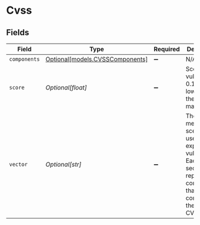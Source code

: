 # Cvss


## Fields

| Field                                                                                                                                          | Type                                                                                                                                           | Required                                                                                                                                       | Description                                                                                                                                    |
| ---------------------------------------------------------------------------------------------------------------------------------------------- | ---------------------------------------------------------------------------------------------------------------------------------------------- | ---------------------------------------------------------------------------------------------------------------------------------------------- | ---------------------------------------------------------------------------------------------------------------------------------------------- |
| `components`                                                                                                                                   | [Optional[models.CVSSComponents]](../models/cvsscomponents.md)                                                                                 | :heavy_minus_sign:                                                                                                                             | N/A                                                                                                                                            |
| `score`                                                                                                                                        | *Optional[float]*                                                                                                                              | :heavy_minus_sign:                                                                                                                             | Score of the vulnerability; 0.1 is the lowest, 10 is the maximum                                                                               |
| `vector`                                                                                                                                       | *Optional[str]*                                                                                                                                | :heavy_minus_sign:                                                                                                                             | The path, method, or scenario used to exploit the vulnerability. Each section represents components that contribute to the overall CVSS score. |